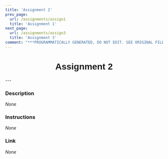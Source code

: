 ```yaml
---
title: 'Assignment 2'
prev_page:
  url: /assignments/assign1
  title: 'Assignment 1'
next_page:
  url: /assignments/assign3
  title: 'Assignment 3'
comment: "***PROGRAMMATICALLY GENERATED, DO NOT EDIT. SEE ORIGINAL FILES IN /content***"
---
```

<h1  style="font-family:  Verdana,  Geneva,  sans-serif;  text-align:center">Assignment  2</h1> 
--- 
 
###  Description 
*None* 
 
###  Instructions 
*None* 
 
###  Link 
*None*
